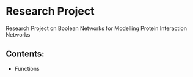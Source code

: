 # Research Project
Research Project on Boolean Networks for Modelling Protein Interaction Networks

## Contents:
- Functions
